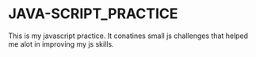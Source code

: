 # JAVA-SCRIPT_PRACTICE
 This is my javascript practice. It conatines small js challenges that helped me alot in improving my js skills. 
